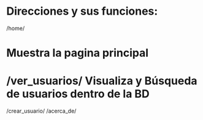 
Direcciones y sus funciones:
=====================
/home/

Muestra la pagina principal
=====================
/ver_usuarios/
Visualiza y Búsqueda de usuarios dentro de la BD
=====================
/crear_usuario/
/acerca_de/
